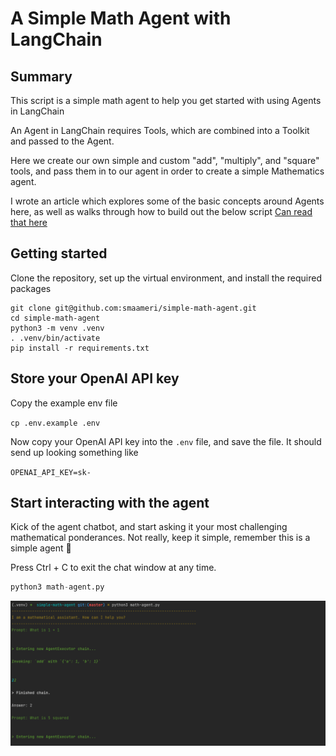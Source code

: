 # A Simple Math Agent with LangChain

## Summary
This script is a simple math agent to help you get started with using Agents in LangChain

An Agent in LangChain requires Tools, which are combined into a Toolkit and passed to the Agent.

Here we create our own simple and custom "add", "multiply", and "square" tools, and pass them in to our agent
in order to create a simple Mathematics agent.

I wrote an article which explores some of the basic concepts around Agents here, as well as walks through how
to build out the below script
[Can read that here](https://medium.com/@ssmaameri/building-a-simple-agent-with-tools-and-toolkits-in-langchain-77e0f9bd1fa5)

## Getting started
Clone the repository, set up the virtual environment, and install the required packages

```
git clone git@github.com:smaameri/simple-math-agent.git
cd simple-math-agent
python3 -m venv .venv
. .venv/bin/activate
pip install -r requirements.txt
```

## Store your OpenAI API key
Copy the example env file

`cp .env.example .env`

Now copy your OpenAI API key into the `.env` file, and save the file. It should send up looking something like

`OPENAI_API_KEY=sk-`

## Start interacting with the agent
Kick of the agent chatbot, and start asking it your most challenging mathematical ponderances. Not really, keep it simple,
remember this is a simple agent 🙂

Press Ctrl + C to exit the chat window at any time.

```python
python3 math-agent.py
```

![app-screenshot.png](./img/app-screenshot.png)